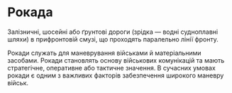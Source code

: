 # Рокада

Залізничні, шосейні або ґрунтові дороги (зрідка —
водні судноплавні шляхи) в прифронтовій смузі, що
проходять паралельно лінії фронту. 

Рокади служать для маневрування військами й
матеріальними засобами. Рокади становлять основу
військових комунікацій та мають стратегічне,
оперативне або тактичне значення. В сучасних
умовах рокади є одним з важливих факторів
забезпечення широкого маневру військ.
